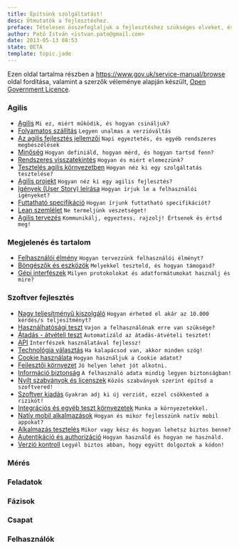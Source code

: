 ```yaml
---
title: Építsünk szolgáltatást!
desc: Útmutatók a fejlesztéshez.
preface: Tételesen összefoglaljuk a fejlesztéshez szükséges elveket, és feladatokat. Így mindenki képet alkothat a szükséges munkáról.
author: Pató István <istvan.pato@gmail.com>
date: 2013-05-13 08:53
state: BETA
template: topic.jade
---
```


Ezen oldal tartalma részben a https://www.gov.uk/service-manual/browse oldal fordítása, valamint a szerzők véleménye alapján készült, [Open Government Licence](http://www.nationalarchives.gov.uk/doc/open-government-licence/).

### Agilis

* [Agilis](/epitsunk-szolgaltatast/agilis/agilis.html) `Mi ez, miért működik, és hogyan csináljuk?`
* [Folyamatos szállítás](/epitsunk-szolgaltatast/agilis/folyamatos-szallitas.html) `Legyen unalmas a verzióváltás`
* [Az agilis fejlesztés jellemzői](/epitsunk-szolgaltatast/agilis/agilis-sprint-jellemzoi.html) `Napi egyeztetés, és egyéb rendszeres megbeszélések`
* [Minőség](/epitsunk-szolgaltatast/agilis/minoseg.html) `Hogyan definiáld, hogyan mérd, és hogyan tartsd fenn?`
* [Rendszeres visszatekintés](/epitsunk-szolgaltatast/agilis/retrospektiv.html) `Hogyan és miért elemezzünk?`
* [Tesztelés agilis környezetben](/epitsunk-szolgaltatast/agilis/teszteles-agilis-kornyezetben.html) `Hogyan néz ki egy szolgáltatás tesztelése?`
* [Agilis projekt](/epitsunk-szolgaltatast/agilis/agilis-projekt.html) `Hogyan néz ki egy agilis fejlesztés?`
* [Igények (User Story) leírása](/epitsunk-szolgaltatast/agilis/user-stroy.html) `Hogyan írjuk le a felhasználói igényeket?`
* [Futtatható specifikáció](/epitsunk-szolgaltatast/agilis/futtathato-specifikacio.html) `Hogyan írjunk futtatható specifikációt?`
* [Lean szemlélet](/epitsunk-szolgaltatast/agilis/lean-szemlelet.html) `Ne termeljünk veszetséget!`
* [Agilis tervezés](/epitsunk-szolgaltatast/agilis/agilis-tervezes.html) `Kommunikálj, egyeztess, rajzolj! Értsenek és értsd meg!`

### Megjelenés és tartalom
* [Felhasználói élmény](/epitsunk-szolgaltatast/megjelenes-es-tartalom/felhasznaloi-elmeny.html) `Hogyan tervezzünk felhasználói élményt?`
* [Böngészők és eszközök](/epitsunk-szolgaltatast/megjelenes-es-tartalom/bongeszok-es-eszkozok.html) `Melyekkel teszteld, és hogyan támogasd?`
* [Gépi interfészek](/epitsunk-szolgaltatast/megjelenes-es-tartalom/gepi-interfeszek.html) `Milyen protokolokat és adatformátumokat használj és mire?`

### Szoftver fejlesztés
* [Nagy teljesítményű kiszolgáló](/epitsunk-szolgaltatast/szoftver-fejlesztes/nagy-teljestimenyu-kiszolgalo.html) `Hogyan érheted el akár az 10.000 kérdés/s teljesítményt?`
* [Használhatósági teszt](/epitsunk-szolgaltatast/szoftver-fejlesztes/hasznalhatosagi-teszt.html) `Vajon a felhasználónak erre van szüksége?`
* [Átadás - átvételi teszt](/epitsunk-szolgaltatast/szoftver-fejlesztes/atadas-atveteli.html) `Automatizáld az átadás-átvételi tesztet!`
* [API](/epitsunk-szolgaltatast/szoftver-fejlesztes/api.html) `Interfészek használatával fejlessz!`
* [Technológia választás](/epitsunk-szolgaltatast/szoftver-fejlesztes/technologia-valasztas.html) `Ha kalapácsod van, akkor minden szög!`
* [Cookie használata](/epitsunk-szolgaltatast/szoftver-fejlesztes/cookie-hasznalata.html) `Hogyan használjuk a Cookie adatot?`
* [Fejlesztői környezet](/epitsunk-szolgaltatast/szoftver-fejlesztes/fejlesztoi-kornyezet.html) `Jó helyen lehet jót alkotni.`
* [Információ biztonság](/epitsunk-szolgaltatast/szoftver-fejlesztes/informacio-biztonsag.html) `A felhasználó adata mindig legyen biztonságban!`
* [Nyílt szabványok és licenszek](/epitsunk-szolgaltatast/szoftver-fejlesztes/nyilt-szabvanyok-es-licenszek.html) `Közös szabványok szerint építsd a szoftvered!`
* [Szoftver kiadás](/epitsunk-szolgaltatast/szoftver-fejlesztes/szoftver-kiadas.html) `Gyakran adj ki új verziót, ezzel csökkented a rizikót!`
* [Integrációs és egyéb teszt környezetek](/epitsunk-szolgaltatast/szoftver-fejlesztes/integracios-es-teszt-kornyezetek.html) `Munka a környezetekkel.`
* [Natív mobil alkalmazások](/epitsunk-szolgaltatast/szoftver-fejlesztes/nativ-mobil-alkalmazasok.html) `Hogyan és mikor fejlesszünk natív mobil appokat?`
* [Alkalmazás tesztelés](/epitsunk-szolgaltatast/szoftver-fejlesztes/alkalmazas-teszteles.html) `Mikor vagy kész és hogyan lehetsz biztos benne?`
* [Autentikáció és authorizáció](/epitsunk-szolgaltatast/szoftver-fejlesztes/auten-es-athoriz.html) `Hogyan használd és hogyan ne használd.`
* [Verzió kontroll](/epitsunk-szolgaltatast/szoftver-fejlesztes/verzio-kontroll.html) `Legyél biztos abban, hogy együtt dolgoztok a kódon!`

### Mérés

### Feladatok

### Fázisok

### Csapat

### Felhasználók

